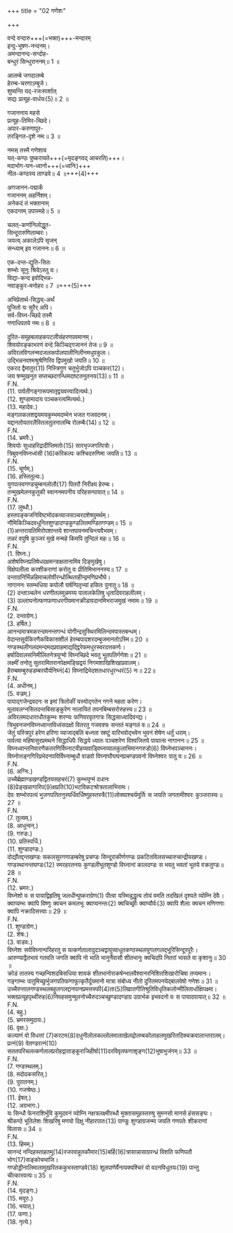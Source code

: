 +++
title = "02 गणेशः"

+++

वन्दे वन्दारु+++(=भक्त)+++-मन्दारम्  
इन्दु-भूषण-नन्दनम्।  
अमन्दानन्द-सन्दोह-  
बन्धुरं सिन्धुराननम्॥ 1 ॥

आलम्बे जगदालम्बे  
हेरम्ब-चरणाऽम्बुजे।  
शुष्यन्ति यद्-रजःस्पर्शात्  
सद्यः प्रत्यूह-वार्धयः(5)॥ 2 ॥

गजाननाय महसे  
प्रत्यूह-तिमिर-च्छिदे।  
अपार-करुणापूर-  
तरङ्गित-दृशे नमः॥ 3 ॥

नमस् तस्मै गणेशाय  
यत्-कण्ठः पुष्करायते+++(=मृदङ्गवद् आचरति)+++।  
मदाभोग-घन-ध्वानो+++(=ध्वनिः)+++  
नील-कण्ठस्य ताण्डवे॥ 4 ॥+++(4)+++

अगजानन-पद्मार्कं  
गजाननम् अहर्निशम्।  
अनेकदं तं भक्तानाम्  
एकदन्तम् उपास्महे॥ 5 ॥

चलत्-कर्णानिलोद्धूत-  
सिन्दूरारुणिताम्बरः।  
जयत्य् अकालेऽपि सृजन्  
सन्ध्याम् इव गजाननः॥ 6 ॥

एक-दन्त-द्युति-सितः  
शम्भोः सूनुः श्रियेऽस्तु वः।  
विद्या-कन्द इवोद्भिन्न-  
नवाङ्कुर-मनोहरः॥ 7 ॥+++(5)+++

अभिप्रेतार्थ-सिद्ध्य्-अर्थं  
पूजितो यः सुरैर् अपि।  
सर्व-विघ्न-च्छिदे तस्मै  
गणाधिपतये नमः॥ 8 ॥

दुरित-समूहबलाहकपटलीसंहरणपवमानम्।  
शिवयोरङ्काभरणं वन्दे किञ्चिद्गजाननं तेजः॥ 9 ॥  
अविरलविगलन्मदजलकपोलपालीनिलीनमधुपकुलः।  
उद्भिन्ननवश्मश्रुश्रेणिरिव द्विपमुखो जयति॥ 10 ॥  
एकरद द्वैमातुर(11) निस्त्रिगुण चतुर्भुजोऽपि पञ्चकर(12)।  
जय षण्मुखनुत सप्तच्छदगन्धिमदाष्टतनुतनय(13)॥ 11 ॥  
F.N.  
(11. पार्वतीगङ्गारूपमातृद्वयवत्त्वादित्यर्थः.)  
(12. शुण्डामादाय पञ्चकरत्वमित्यर्थः.)  
(13. महादेवः.)  
मङ्गलकलशद्वयमयकुम्भमदम्भेन भजत गजवदनम्।  
यद्दानतोयतरलैस्तिलतुलनालम्बि रोलम्बैः(14)॥ 12 ॥  
F.N.  
(14. भ्रमरैः.)  
शिवयोः सुधाहरिद्रादीप्तिमतोः(15) सारभृज्जगत्पित्रोः।  
त्रिबुवनविघ्नध्वंसी (16)करिकल्पः कश्चिदरुणिमा जयति॥ 13 ॥  
F.N.  
(15. चूर्णम्.)  
(16. हस्तितुल्यः.)  
युगपत्स्वगण्डचुम्बनलोलौ(17) पितरौ निरीक्ष्य हेरम्बः।  
तन्मुखमेलनकुतुकी स्वाननमपनीय परिहसन्पायात्॥ 14 ॥  
F.N.  
(17. लुब्धौ.)  
हस्तपङ्कजनिविष्टमोदकव्याजसञ्चरदशेषपुमर्थम्।  
नौमिकिञ्चिदवधूनितशुण्डादण्डकुण्डलितमण्डितगण्डम्॥ 15 ॥  
(1)अन्तरायतिमिरोपशान्तये शान्तपावनमचिन्त्यवैभवम्।  
तन्नरं वपुषि कुञ्जरं मुखे मन्महे किमपि तुन्दिलं महः॥ 16 ॥  
F.N.  
(1. विघ्नः.)  
अशेषविघ्नप्रतिषेधदक्षमन्त्राक्षतानामिव दिङ्मुखेषु।  
विक्षेपलीला करशीकराणां करोतु वः प्रीतिमिभाननस्य॥ 17 ॥  
दन्ताग्रनिर्भिन्नहिमाचलोर्वीरन्ध्रोत्थिताहीन्द्रमणिप्रभौघे।  
नागाननः स्तम्भधिया कपोलौ घर्षन्पितृभ्यां हसितः पुनातु॥ 18 ॥  
(2) दन्ताञ्चलेन धरणीतलमुन्नमय्य पातालकेलिषु धृतादिवराहलीलम्।  
(3) उल्लाघनोत्फणफणाधरगीयमानक्रीडावदानमिभराजमुखं नमामः॥ 19 ॥  
F.N.  
(2. दन्ताग्रेण.)  
(3. हर्षित.)  
आनन्दमात्रमकरन्दमनन्तगन्धं योगीन्द्रसुस्थिरमिलिन्दमपास्तबन्धम्।  
वेदान्तसूर्यकिरणैकविकासशीलं हेरम्बपादशरदम्बुजमानतोऽस्मि॥ 20 ॥  
गण्डस्थलीगलदमन्दमदप्रवाहमाद्यद्द्विरेफमधुरस्वरदत्तकर्णः।  
हर्षादिवालसनिमीलितनेत्रयुग्मो विघ्नच्छिदे भवतु भूतपतिर्गणेशः॥ 21 ॥  
लक्ष्मीं तनोतु सुतरामितरानपेक्षमङ्घ्रिद्वयं निगमशाखिशिखाप्रवालम्।  
हैरम्बमम्बुरुहडम्बरयौर्यनिघ्नं(4) विघ्नाद्रिभेदशतधारधुरन्धरं(5) नः॥ 22॥  
F.N.  
(4. अधीनम्.)  
(5. वज्रम्.)  
पायाद्गजेन्द्रवदनः स इमां त्रिलोकीं यस्योद्गतेन गगने महता करेण।  
मूलावलग्नसितदन्तबिसाङ्कुरेण नालायितं तपनबिम्बसरोरुहस्य॥ 23 ॥  
अविरलमदधाराधौतकुम्भः शरण्यः फणिवरवृतगात्रः सिद्धसाध्यादिवन्द्यः।  
त्रिभुवनजनविघ्नध्वान्तविध्वंसदक्षो वितरतु गजवक्त्रः सन्ततं मङ्गलं वः॥ 24 ॥  
जेतुं यस्त्रिपुरं हरेण हरिणा व्याजाद्बलिं बध्नता स्रष्टुं वारिभवोद्भवेन भुवनं शेषेण धर्तुं धराम्।  
पार्वत्या महिषासुरप्रमथने सिद्धाधिपैः सिद्धये ध्यातः पञ्चशरेण विश्वजितये पायात्स नागाननः॥ 25 ॥  
विघ्नध्वान्तनिवारणैकतरणिर्विघ्नाटवीहव्यवाड्विघ्नव्यालकुलाभिमानगरुडो(6) विघ्नेभपञ्चाननः।  
विघ्नोत्तङ्गगिरिप्रभेदनपविर्विघ्नाम्बुधौ वाडवो विघ्नाघौघघनप्रचण्डपवनो विघ्नेश्वरः पातु वः॥ 26 ॥  
F.N.  
(6. अग्निः.)  
उच्चैर्ब्रह्माण्डखण्डद्वितयसहचरं(7) कुम्भयुग्मं दधानः (8)प्रेङ्खन्नागारिप(9)क्षप्रति(10)भटविकटश्रोत्रतालाभिरामः।  
देवः शम्भोरपत्यं भुजगपतितनुस्पर्धिवर्धिष्णुहस्तस्त्रै(11)लोक्याश्चर्यमूर्तिः स जयति जगतामीश्वरः कुञ्जरास्यः॥ 27 ॥  
F.N.  
(7. तुल्यम्.)  
(8. आधुन्वन्.)  
(9. गरुडः.)  
(10. प्रतिस्पर्धि.)  
(11. शुण्डादण्डः.)  
दोर्द्योतद्दन्तखण्डः सकलसुरगणाडम्बरेषु प्रचण्डः सिन्दूराकीर्णगण्डः प्रकटितविलसच्चारुचान्द्रीयखण्डः।  
गण्डस्थानन्तघण्डः(12) स्मरहरतनयः कुण्डलीभूतशुण्डो विघ्नानां कालदण्डः स भवतु भवतां भूतये वक्रतुण्डः॥ 28 ॥  
F.N.  
(12. भ्रमरः.)  
विघ्नेशो वः स पायाद्विहृतिषु जलधीन्पुष्कराग्रेण(1) पीत्वा यस्मिन्नुद्धृत्य तोयं वमति तदखिलं दृश्यते व्योम्नि देवैः।  
क्वाप्यम्भः क्वापि विष्णुः क्वचन कमलभूः क्वाप्यनन्तः(2) क्वचिच्छ्रीः क्वाप्यौर्वः(3) क्वापि शैलाः क्वचन मणिगणाः क्वापि नक्रादिसत्त्वाः॥ 29 ॥  
F.N.  
(1. शुण्डाग्रेण.)  
(2. शेषः.)  
(3. वाडवः.)  
विघ्नेशः सर्वविघ्नान्परिहरतु स यत्कर्णतालादुदञ्चद्वायुव्याधूतकण्ठस्थलयुगलगलद्भूरिसिन्दूरपूरैः।  
आरुण्याद्वैतभावं गतवति जगति क्वापि नो भाति भानुर्नैवासौ शीतभानुः क्वचिदपि नितरां भासते वा कृशानुः॥ 30 ॥  
क्रोडं तातस्य गच्छन्विशदबिसधिया शावकं शीतभानोराकर्षन्भालवैश्वानरनिशितशिखारोचिषा तप्यमानः। गङ्गाम्भः पातुमिच्छुर्भुजगपतिफणाफूत्कृतैर्दूयमानो मात्रा संबोध्य नीतो दुरितमपनयेद्बालवेषो गणेशः॥ 31 ॥  
उच्चैरुत्तालगण्डस्थलबहुलगलद्दानपानप्रमत्तस्फी(4)ता(5)लिव्रातगीतिश्रुतिविधृतिकलोन्मीलितार्धाक्षिपक्ष्मा।  
भक्तप्रत्यूहपृथ्वीरुह(6)निवहसमुन्मूलनोच्चैरुदञ्चच्छुण्डादण्डाग्र उग्रार्भक इभवदनो वः स पायादपायात्॥ 32 ॥  
F.N.  
(4. बहु.)  
(5. भ्रमरसमुदायः.)  
(6. वृक्षः.)  
कल्याणं वो विधत्तां (7)करटम(8)दधुनीलोलकल्लोलमालाखेलद्रोलम्बकोलाहलमुखरितदिक्चक्रवालान्तरालम्।  
प्रत्नं(9) वेतण्डरत्नं(10) सततपरिचलत्कर्णतालप्ररोहद्वाताङ्कूराजिहीर्षा(11)दरविवृतफणाशृङ्ग(12)भूषाभुजंगम्॥ 33 ॥  
F.N.  
(7. गण्डस्थलम्.)  
(8. मदोदकसरित्.)  
(9. पुरातनम्.)  
(10. गजश्रेष्ठः.)  
(11. ईषत्.)  
(12. अग्रभागः.)  
यः सिन्धौ फेनराशिर्भुवि कुमुदवनं व्योम्नि नक्षत्रलक्ष्मीरब्धौ मुक्तासमूहस्तरुषु सुमनसो मानसे हंससङ्घः।  
श्रीकण्ठे भूतिलेशः शिखरिषु मणयो दिक्षु नीहारपातः(13) पाण्डुः शुण्डाग्रजन्मा जयति गणपतेः शीकराणां विलासः॥ 34 ॥  
F.N.  
(13. हिमम्.)  
सानन्दं नन्दिहस्ताहतमु(14)रजरवाहूतकौमार(15)बर्हि(16)त्रासान्नासाग्ररन्ध्रं विशति फणिपतौ भोग(17)सङ्कोचभाजि।  
गण्डोड्डीनालिमालामुखरितककुभस्ताण्डवे(18) शूलपाणेर्वैनायक्यश्चिरं वो वदनविधुतयः(19) पान्तु चीत्कारवत्यः॥ 35 ॥  
F.N.  
(14. मृदङ्गः.)  
(15. मयूरः.)  
(16. भयात्.)  
(17. फणा.)  
(18. नृत्ये.)  
